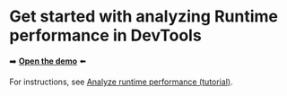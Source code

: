# Get started with analyzing Runtime performance in DevTools

➡️ **[Open the demo](https://microsoftedge.github.io/Demos/devtools-performance-get-started/)** ⬅️

For instructions, see [Analyze runtime performance (tutorial)](https://learn.microsoft.com/microsoft-edge/devtools/performance/).
